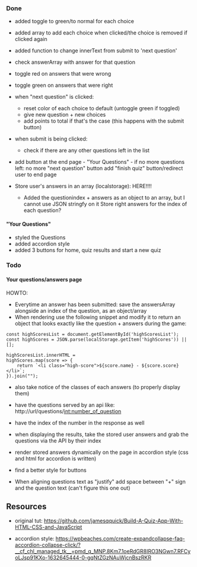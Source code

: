 ### Done
- added toggle to green/to normal for each choice
- added array to add each choice when clicked/the choice is removed if clicked again
- added function to change innerText from submit to 'next question'
- check answerArray with answer for that question
- toggle red on answers that were wrong
- toggle green on answers that were right
- when "next question" is clicked:
  - reset color of each choice to default (untoggle green if toggled)
  - give new question + new choices
  - add points to total if that's the case (this happens with the submit button)

- when submit is being clicked:
  - check if there are any other questions left in the list

- add button at the end page - "Your Questions"
	  - if no more questions left:
		  no more "next question" button
      add "finish quiz" button/redirect user to end page 
- Store user's answers in an array (localstorage):
  HERE!!!!
  - Added the questionindex + answers as an object to an array, but I cannot use JSON stringfy on it
  Store right answers for the index of each question?

#### "Your Questions"
- styled the Questions
- added accordion style
- added 3 buttons for home, quiz results and start a new quiz


### Todo







#### Your questions/answers page

HOWTO:
- Everytime an answer has been submitted:
  save the answersArray alongside an index of the question, as an object/array
- When rendering use the following snippet and modify it to return an object that looks exactly
  like the question + answers during the game:

```
const highScoresList = document.getElementById('highScoresList');
const highScores = JSON.parse(localStorage.getItem('highScores')) || [];

highScoresList.innerHTML = 
highScores.map(score => {
    return `<li class="high-score">${score.name} - ${score.score}</li>`;
}).join("");
```
- also take notice of the classes of each answers (to properly display them)
- have the questions served by an api like: http://url/questions/<int:number_of_question>
- have the index of the number in the response as well
- when displaying the results, take the stored user answers and grab the questions via the API by their index



- render stored answers dynamically on the page in accordion style (css and html for accordion is written)
- find a better style for buttons
- When aligning questions text as "justify" add space between "+" sign and the question text (can't figure this one out)










## Resources
- original tut:
https://github.com/jamesqquick/Build-A-Quiz-App-With-HTML-CSS-and-JavaScript

- accordion style: 
https://wpbeaches.com/create-expandcollapse-faq-accordion-collapse-click/?__cf_chl_managed_tk__=pmd_q_MNP.8Km7.1oeRdGR8IRO3NGwn7.RFCyoLJsp91KXo-1632645444-0-gqNtZGzNAuWjcnBszRKR

